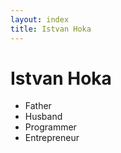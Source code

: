 ```yaml
---
layout: index
title: Istvan Hoka
---
```


# Istvan Hoka

- Father
- Husband
- Programmer
- Entrepreneur
